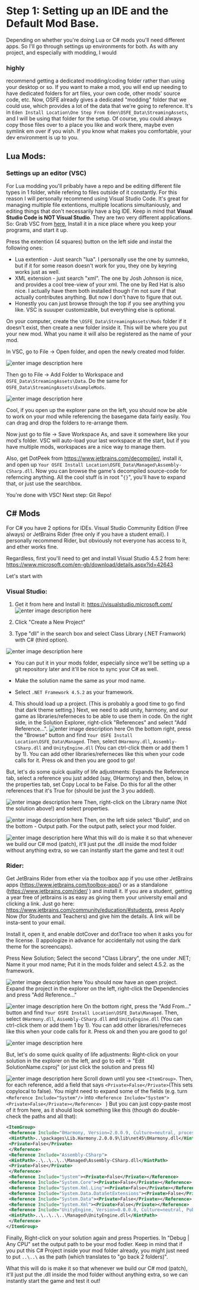 # Step 1: Setting up an IDE and the Default Mod Base.

Depending on whether you're doing Lua or C# mods you'll need different apps. So I'll go through settings up environments for both. As with any project, and especially with modding, I would

### highly

recommend getting a dedicated modding/coding folder rather than using your desktop or so. If you want to make a mod, you will end up needing to have dedicated folders for art files, your own code, other mods' source code, etc. Now, OSFE already gives a dedicated "modding" folder that we could use, which provides a lot of the data that we're going to reference.
It's in `Eden Install Location\One Step From Eden\OSFE_Data\StreamingAssets`, and I will be using that folder for the setup. 
Of course, you could always copy those files over to a place you like and work there, maybe even symlink em over if you wish. If you know what makes you comfortable, your dev environment is up to you.

## Lua Mods:   

### Settings up an editor (VSC)
For Lua modding you'll pribably have a repo and be editing different file types in 1 folder, while refering to files outside of it constantly. For this reason I will personally recommend using Visual Studio Code. It's great for managing multiple file extentions, multiple locations simultaniously, and editing things that don't necessarily have a big IDE.
Keep in mind that **Visual Studio Code is NOT Visual Studio**. They are two very different applications. So:
Grab VSC from [here](https://code.visualstudio.com/), Install it in a nice place where you keep your programs, and start it up.

Press the extention (4 squares) button on the left side and instal the following ones:
* Lua extention - Just search "lua". I personally use the one by sumneko, but if it for some reason doesn't work for you, they one by keyring works just as well. 
* XML extension - just search "xml". The one by Josh Johnson is nice, and provides a cool tree-view of your xml. The one by Red Hat is also nice. I actually have them both installed though I'm not sure if that actually contributes anything. But now I don't have to figure that out.
* Honestly you can just browse through the top if you see anything you like. VSC is suuuper customizable, but everything else is optional.

On your computer, create the `\OSFE_Data\StreamingAssets\Mods`  folder if it doesn't exist, then create a new folder inside it. This will be where you put your new mod. What you name it will also be registered as the name of your mod.

In VSC, go to File -> Open folder, and open the newly created mod folder.

![enter image description here](https://i.imgur.com/pQ4J2bs.png)

Then go to File -> Add Folder to Workspace and `OSFE_Data\StreamingAssets\Data`. Do the same for `OSFE_Data\StreamingAssets\ExampleMods`.

![enter image description here](https://i.imgur.com/kf5MhTT.png)

Cool, if you open up the explorer pane on the left, you should now be able to work on your mod while referencing the basegame data fairly easily. You can drag and drop the folders to re-arrange them. 

Now just go to file -> Save Workspace As, and save it somewhere like your mod's folder. VSC will auto-load your last workspace at the start, but if you have multiple mods, workspaces are a nice way to manage them.

Also, get DotPeek from https://www.jetbrains.com/decompiler/, install it, and open up
`Your OSFE Install Location\OSFE_Data\Managed\Assembly-CSharp.dll`. Now you can browse the game's decompiled source-code for referncing anything. All the cool stuff is in root "`{}`", you'll have to expand that, or just use the searchbox.

You're done with VSC! Next step: Git Repo!
 
## C# Mods
For C# you have 2 options for IDEs.
Visual Studio Community Edition (Free always) or JetBrains Rider (free only if you have a student email). I personally recommend Rider, but obviously not everyone has access to it, and ether works fine.

Regardless, first you'll need to get and install Visual Studio 4.5.2 from here:
https://www.microsoft.com/en-gb/download/details.aspx?id=42643

Let's start with
### Visual Studio:
1. Get it from here and Install it: 
https://visualstudio.microsoft.com/
![enter image description here](https://i.imgur.com/XYyirar.png)
2. Click "Create a New Project"

3. Type "dll" in the search box and select Class Library (.NET Framwork) with C# (third option).

![enter image description here](https://i.imgur.com/ueH3phR.png)
* You can put it in your mods folder, especially since we'll be setting up a git repository later and it'll be nice to sync your C# as well.

* Make the solution name the same as your mod name.

* Select `.NET Framework 4.5.2` as your framework.

4. This should load up a project. (This is probably a good time to go find that dark theme setting.) Next, we need to add unity, harmony, and our game as libraries/referneces to be able to use them in code. On the right side, in the Solution Explorer, right-click "References" and select "Add Reference...".
 ![enter image description here](https://i.imgur.com/YZEqPwN.png)
  On the bottom right, press the "Browse" button and find `Your OSFE Install Location\OSFE_Data\Managed`. Then, select `0Harmony.dll`, `Assembly-CSharp.dll` and `UnityEngine.dll`  (You can ctrl-click them or add them 1 by 1). You can add other libraries/referneces like this when your code calls for it. Press ok and then you are good to go! 

But, let's do some quick quality of life adjustments:
Expands the Reference tab, select a reference you just added (say, 0Harmony) and then, below, in the properties tab, set Copy Local to be False. Do this for all the other references that it's True for (should be just the 3 you added).

![enter image description here](https://i.imgur.com/cXxvb2V.png)
Then, right-click on the Library name (Not the solution above!) and select properties.
 
![enter image description here](https://i.imgur.com/1UkBw8C.png)
Then, on the left side select "Build", and on the bottom - Output path. For the output path, select your mod folder.

![enter image description here](https://i.imgur.com/54VyEHA.png)
What this will do is make it so that whenever we build our C# mod (patch), it'll just put the .dll inside the mod folder without anything extra, so we can instantly start the game and test it out!


### Rider:

Get JetBrains Rider from ether via the toolbox app if you use other JetBrains apps (https://www.jetbrains.com/toolbox-app/) or as a standalone (https://www.jetbrains.com/rider/ ) and install it. If you are a student, getting a year free of jetbrains is as easy as giving them your university email and clicking a link. Just go here: https://www.jetbrains.com/community/education/#students, press Apply Now (for Students and Teachers) and give him the details. A link will be insta-sent to your email.

Install it, open it, and enable dotCover and dotTrace too when it asks you for the license. (I appologize in advance for accidentally not using the dark theme for the screencaps).

Press New Solution; Select the second "Class Library", the one under .NET; Name it your mod name; Put it in the mods folder and select 4.5.2. as the framework.

![enter image description here](https://i.imgur.com/cx45Ejq.png)
You should now have an open project. Expand the project in the explorer on the left, right-click the Dependencies and press "Add Reference..."

![enter image description here](https://i.imgur.com/Hl5NFKi.png)
On the bottom right, press the "Add From..." button and find `Your OSFE Install Location\OSFE_Data\Managed`. Then, select `0Harmony.dll`, `Assembly-CSharp.dll` and `UnityEngine.dll`  (You can ctrl-click them or add them 1 by 1). You can add other libraries/referneces like this when your code calls for it. Press ok and then you are good to go!
 
![enter image description here](https://i.imgur.com/tTIc9ua.png)

But, let's do some quick quality of life adjustments:
Right-click on your solution in the explorer on the left, and go to edit -> "Edit SolutionName.csproj" (or just click the solution and press f4)

![enter image description here](https://i.imgur.com/LjX42hE.png)
Scroll down until you see `<ItemGroup>`. 
Then, for each reference, add a field that says `<Private>False</Private>`(This sets copylocal to false).
You might need to expand some of the fields (e.g. turn  `<Reference Include="System"/>` into `<Reference Include="System"><Private>False</Private></Reference> ` )
But you can just copy-paste most of it from here, as it should look something like this (though do double-check the paths and all that):

```xml
<ItemGroup>  
 <Reference Include="0Harmony, Version=2.0.0.9, Culture=neutral, processorArchitecture=MSIL">  
 <HintPath>..\packages\Lib.Harmony.2.0.0.9\lib\net45\0Harmony.dll</HintPath>  
 <Private>False</Private>  
 </Reference>  
 <Reference Include="Assembly-CSharp">  
 <HintPath>..\..\..\..\Managed\Assembly-CSharp.dll</HintPath>  
 <Private>False</Private>  
 </Reference>  
 <Reference Include="System"><Private>False</Private></Reference>  
 <Reference Include="System.Core"><Private>False</Private></Reference>  
 <Reference Include="System.Xml.Linq"><Private>False</Private></Reference>  
 <Reference Include="System.Data.DataSetExtensions"><Private>False</Private></Reference>  
 <Reference Include="System.Data"><Private>False</Private></Reference>  
 <Reference Include="System.Xml"><Private>False</Private></Reference>  
 <Reference Include="UnityEngine, Version=0.0.0.0, Culture=neutral, PublicKeyToken=null">  
 <HintPath>..\..\..\..\Managed\UnityEngine.dll</HintPath>  
 </Reference>   
</ItemGroup>
```

Finally, Right-click on your solution again and press Properties. In "Debug | Any CPU" set the output path to be your mod fodler. Keep in mind that if you put this C# Project inside your mod folder already, you might just need to put  `..\..\` as the path (which translates to "go back 2 folders)".

What this will do is make it so that whenever we build our C# mod (patch), it'll just put the .dll inside the mod folder without anything extra, so we can instantly start the game and test it out!
